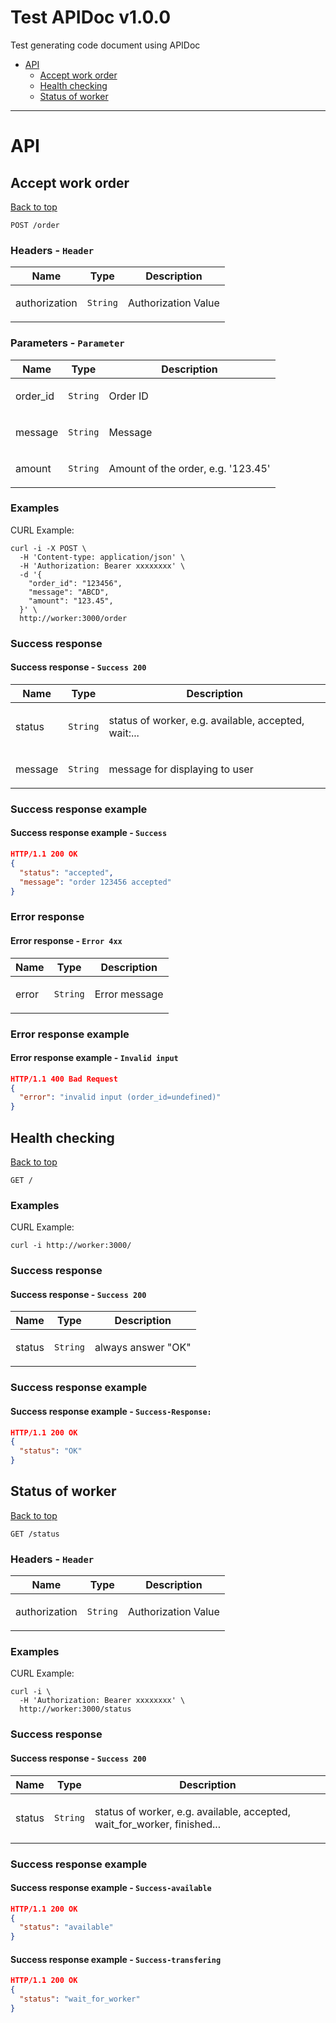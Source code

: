 <a name="top"></a>
# Test APIDoc v1.0.0

Test generating code document using APIDoc

 - [API](#API)
   - [Accept work order](#Accept-work-order)
   - [Health checking](#Health-checking)
   - [Status of worker](#Status-of-worker)

___


# <a name='API'></a> API

## <a name='Accept-work-order'></a> Accept work order
[Back to top](#top)

```
POST /order
```

### Headers - `Header`

| Name    | Type      | Description                          |
|---------|-----------|--------------------------------------|
| authorization | `String` | <p>Authorization Value</p> |

### Parameters - `Parameter`

| Name     | Type       | Description                           |
|----------|------------|---------------------------------------|
| order_id | `String` | <p>Order ID</p> |
| message | `String` | <p>Message</p> |
| amount | `String` | <p>Amount of the order, e.g. '123.45'</p> |

### Examples
CURL Example:

```curl
curl -i -X POST \
  -H 'Content-type: application/json' \
  -H 'Authorization: Bearer xxxxxxxx' \
  -d '{
    "order_id": "123456",
    "message": "ABCD",
    "amount": "123.45",
  }' \
  http://worker:3000/order
```

### Success response

#### Success response - `Success 200`

| Name     | Type       | Description                           |
|----------|------------|---------------------------------------|
| status | `String` | <p>status of worker, e.g. available, accepted, wait:...</p> |
| message | `String` | <p>message for displaying to user</p> |

### Success response example

#### Success response example - `Success`

```json
HTTP/1.1 200 OK
{
  "status": "accepted",
  "message": "order 123456 accepted"
}
```

### Error response

#### Error response - `Error 4xx`

| Name     | Type       | Description                           |
|----------|------------|---------------------------------------|
| error | `String` | <p>Error message</p> |

### Error response example

#### Error response example - `Invalid input`

```json
HTTP/1.1 400 Bad Request
{
  "error": "invalid input (order_id=undefined)"
}
```

## <a name='Health-checking'></a> Health checking
[Back to top](#top)

```
GET /
```

### Examples
CURL Example:

```curl
curl -i http://worker:3000/
```

### Success response

#### Success response - `Success 200`

| Name     | Type       | Description                           |
|----------|------------|---------------------------------------|
| status | `String` | <p>always answer &quot;OK&quot;</p> |

### Success response example

#### Success response example - `Success-Response:`

```json
HTTP/1.1 200 OK
{
  "status": "OK"
}
```

## <a name='Status-of-worker'></a> Status of worker
[Back to top](#top)

```
GET /status
```

### Headers - `Header`

| Name    | Type      | Description                          |
|---------|-----------|--------------------------------------|
| authorization | `String` | <p>Authorization Value</p> |

### Examples
CURL Example:

```curl
curl -i \
  -H 'Authorization: Bearer xxxxxxxx' \
  http://worker:3000/status
```

### Success response

#### Success response - `Success 200`

| Name     | Type       | Description                           |
|----------|------------|---------------------------------------|
| status | `String` | <p>status of worker, e.g. available, accepted, wait_for_worker, finished...</p> |

### Success response example

#### Success response example - `Success-available`

```json
HTTP/1.1 200 OK
{
  "status": "available"
}
```

#### Success response example - `Success-transfering`

```json
HTTP/1.1 200 OK
{
  "status": "wait_for_worker"
}
```

